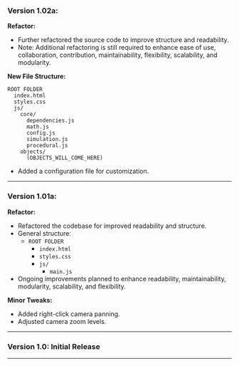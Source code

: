 ### Version 1.02a:

**Refactor:**

- Further refactored the source code to improve structure and readability.
- Note: Additional refactoring is still required to enhance ease of use, collaboration, contribution, maintainability, flexibility, scalability, and modularity.

**New File Structure:**

```
ROOT FOLDER
  index.html
  styles.css
  js/
    core/
      dependencies.js
      math.js
      config.js
      simulation.js
      procedural.js
    objects/
      (OBJECTS_WILL_COME_HERE)
```

- Added a configuration file for customization.

---

### Version 1.01a:

**Refactor:**

- Refactored the codebase for improved readability and structure.
- General structure:
  - `ROOT FOLDER`
    - `index.html`
    - `styles.css`
    - `js/`
      - `main.js`
- Ongoing improvements planned to enhance readability, maintainability, modularity, scalability, and flexibility.

**Minor Tweaks:**

- Added right-click camera panning.
- Adjusted camera zoom levels.

---

### Version 1.0: Initial Release

---
